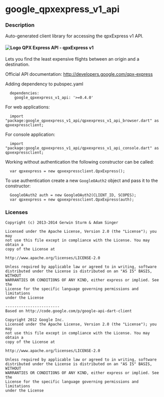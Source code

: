 # google_qpxexpress_v1_api

### Description

Auto-generated client library for accessing the qpxExpress v1 API.

#### ![Logo](http://www.google.com/images/icons/product/search-16.gif) QPX Express API - qpxExpress v1

Lets you find the least expensive flights between an origin and a destination.

Official API documentation: http://developers.google.com/qpx-express

Adding dependency to pubspec.yaml

```
  dependencies:
    google_qpxexpress_v1_api: '>=0.4.0'
```

For web applications:

```
  import "package:google_qpxexpress_v1_api/qpxexpress_v1_api_browser.dart" as qpxexpressclient;
```

For console application:

```
  import "package:google_qpxexpress_v1_api/qpxexpress_v1_api_console.dart" as qpxexpressclient;
```

Working without authentication the following constructor can be called:

```
  var qpxexpress = new qpxexpressclient.QpxExpress();
```

To use authentication create a new `GoogleOAuth2` object and pass it to the constructor:


```
  GoogleOAuth2 auth = new GoogleOAuth2(CLIENT_ID, SCOPES);
  var qpxexpress = new qpxexpressclient.QpxExpress(auth);
```

### Licenses

```
Copyright (c) 2013-2014 Gerwin Sturm & Adam Singer

Licensed under the Apache License, Version 2.0 (the "License"); you may 
not use this file except in compliance with the License. You may obtain a 
copy of the License at

http://www.apache.org/licenses/LICENSE-2.0

Unless required by applicable law or agreed to in writing, software
distributed under the License is distributed on an "AS IS" BASIS, WITHOUT
WARRANTIES OR CONDITIONS OF ANY KIND, either express or implied. See the
License for the specific language governing permissions and limitations 
under the License

------------------------
Based on http://code.google.com/p/google-api-dart-client

Copyright 2012 Google Inc.
Licensed under the Apache License, Version 2.0 (the "License"); you may 
not use this file except in compliance with the License. You may obtain a
copy of the License at

http://www.apache.org/licenses/LICENSE-2.0

Unless required by applicable law or agreed to in writing, software
distributed under the License is distributed on an "AS IS" BASIS, WITHOUT
WARRANTIES OR CONDITIONS OF ANY KIND, either express or implied. See the
License for the specific language governing permissions and limitations 
under the License

```

